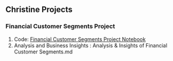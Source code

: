 ## Christine Projects

### Financial Customer Segments Project

1. Code: [Financial Customer Segments Project Notebook](https://github.com/Christineding211/Christine_projects/blob/35051d751961f17dd79f97e746e38774bab71335/Financial%20Customer%20Segments%20Project.ipynb)
2. Analysis and Business Insights : Analysis & Insights of Financial Customer Segments.md

